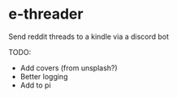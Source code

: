 # e-threader

Send reddit threads to a kindle via a discord bot


TODO:

* Add covers (from unsplash?)
* Better logging
* Add to pi
